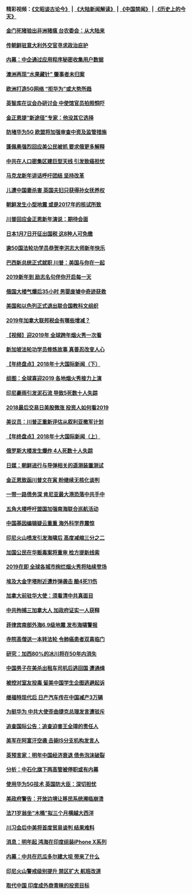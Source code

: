 #### 精彩视频：[《文昭谈古论今》](https://github.com/gfw-breaker/wenzhao/blob/master/README.md?t=01031531) | [《大陆新闻解读》](https://github.com/gfw-breaker/ntdtv-comedy/blob/master/README.md?t=01031531) | [《中国禁闻》](https://github.com/gfw-breaker/ntdtv-news/blob/master/README.md?t=01031531) | [《历史上的今天》](https://github.com/gfw-breaker/today-in-history/blob/master/README.md?t=01031531) 

#### [金门死猪验出非洲猪瘟 台农委会：从大陆来](../pages/nsc418/n10950871.md?t=01031531) 

#### [传朝鲜驻意大利外交官寻求政治庇护](../pages/nsc418/n10950043.md?t=01031531) 

#### [内幕：中企通过应用程序秘密收集用户数据](../pages/nsc418/n10949869.md?t=01031531) 

#### [澳洲再现“水果藏针” 肇事者未归案](../pages/nsc418/n10949734.md?t=01031531) 

#### [欧洲打造5G网络 “拒华为”或大势所趋](../pages/nsc418/n10944741.md?t=01031531) 

#### [英智库在议会办研讨会 中使馆官员拍照恫吓](../pages/nsc418/n10949621.md?t=01031531) 

#### [金正恩提“新途径”专家：他没其它选择](../pages/nsc418/n10949644.md?t=01031531) 

#### [防堵华为5G 欧盟将加强审查中资及监管措施](../pages/nsc418/n10949397.md?t=01031531) 

#### [蓬佩奥强烈回应美公民被抓 要求俄更多解释](../pages/nsc418/n10949408.md?t=01031531) 

#### [中共在人口密集区建巨型天线 引发致癌担忧](../pages/nsc418/n10949221.md?t=01031531) 

#### [马克龙新年讲话呼吁团结 坚持改革](../pages/nsc418/n10947012.md?t=01031531) 

#### [儿遭中国妻杀害 英国夫妇只获得孙女抚养权](../pages/nsc418/n10947962.md?t=01031531) 

#### [朝鲜发生小型地震 或是2017年的核试所致](../pages/nsc418/n10948016.md?t=01031531) 

#### [川普回应金正恩新年演说：期待会面](../pages/nsc418/n10947826.md?t=01031531) 

#### [日本1月7日开征出国税 这8种人可免缴](../pages/nsc418/n10947821.md?t=01031531) 

#### [逾50国法轮功学员恭贺李洪志大师新年快乐](../pages/nsc418/n10922625.md?t=01031531) 

#### [巴西新总统正式就职 川普：美国与你在一起](../pages/nsc418/n10947092.md?t=01031531) 

#### [2019新年到 励志名句伴你开启每一天](../pages/nsc418/n10946988.md?t=01031531) 

#### [俄国大楼气爆后35小时 男婴废墟中奇迹获救](../pages/nsc418/n10946967.md?t=01031531) 

#### [美国和以色列正式退出联合国教科文组织](../pages/nsc418/n10946960.md?t=01031531) 

#### [2019年加拿大联邦税会有哪些增减？](../pages/nsc418/n10946693.md?t=01031531) 

#### [【视频】迎2019年 全球跨年烟火秀一次看](../pages/nsc418/n10946627.md?t=01031531) 

#### [新加坡法轮功学员修炼故事 真善忍改变人心](../pages/nsc418/n10946163.md?t=01031531) 

#### [【年终盘点】2018年十大国际新闻（下）](../pages/nsc418/n10925458.md?t=01031531) 

#### [组图：全球喜迎2019 各地烟火秀接力上演](../pages/nsc418/n10945584.md?t=01031531) 

#### [印尼豪雨引发泥石流 导致5死数十人失踪](../pages/nsc418/n10945409.md?t=01031531) 

#### [2018最后交易日美股微涨 投资人如何看2019](../pages/nsc418/n10944797.md?t=01031531) 

#### [美议员：川普正重新评估从叙利亚撤军计划](../pages/nsc418/n10944364.md?t=01031531) 

#### [【年终盘点】2018年十大国际新闻（上）](../pages/nsc418/n10924773.md?t=01031531) 

#### [俄罗斯大楼发生爆炸 4人死数十人失踪](../pages/nsc418/n10943682.md?t=01031531) 

#### [日媒：朝鲜进行与导弹相关的遥测装置测试](../pages/nsc418/n10943525.md?t=01031531) 

#### [金正恩致函川普文在寅 盼继续无核化谈判](../pages/nsc418/n10943074.md?t=01031531) 

#### [一带一路债务深 肯尼亚最大港恐落中共手中](../pages/nsc418/n10942794.md?t=01031531) 

#### [五角大楼呼吁盟国加强南海联合巡航活动](../pages/nsc418/n10942310.md?t=01031531) 

#### [中国基因编辑疑云重重 海外科学界震惊](../pages/nsc418/n10940149.md?t=01031531) 

#### [印尼火山喷发引发海啸后 高度减缩三分之二](../pages/nsc418/n10941435.md?t=01031531) 

#### [加国公民在华贩毒案将重审 检方提新线索](../pages/nsc418/n10940613.md?t=01031531) 

#### [2019在即 全球各城市绚烂烟火秀将陆续登场](../pages/nsc418/n10940465.md?t=01031531) 

#### [埃及大金字塔附近遭炸弹袭击 酿4死11伤](../pages/nsc418/n10940511.md?t=01031531) 

#### [加拿大前驻华大使：须看清中共真面目](../pages/nsc418/n10940389.md?t=01031531) 

#### [中共拘捕三加拿大人 加政府证实一人获释](../pages/nsc418/n10939393.md?t=01031531) 

#### [菲律宾南部外海6.9级地震 发布海啸警报](../pages/nsc418/n10939652.md?t=01031531) 

#### [寺院高僧送一本转法轮 令肺癌患者双喜临门](../pages/nsc418/n10937173.md?t=01031531) 

#### [研究：加西80%的冰川将在50年内消失](../pages/nsc418/n10939068.md?t=01031531) 

#### [中国男子在美杀出租车司机后逃回国 遭通缉](../pages/nsc418/n10939162.md?t=01031531) 

#### [被控对室友投毒 留美中国学生企图逃避起诉](../pages/nsc418/n10939143.md?t=01031531) 

#### [继福特现代后 日产汽车传在中国减产3万辆](../pages/nsc418/n10938892.md?t=01031531) 

#### [为挺华为 中共大使歪曲捷克总理发言遭驳斥](../pages/nsc418/n10938867.md?t=01031531) 

#### [追查国际公告：追查迫害王全璋的责任人](../pages/nsc418/n10937997.md?t=01031531) 

#### [美军在阿富汗空袭 击毙IS分支机构发言人](../pages/nsc418/n10937943.md?t=01031531) 

#### [英预言家：明年中国经济衰退 债务泡沫破裂](../pages/nsc418/n10937862.md?t=01031531) 

#### [分析：中石化旗下两高管被停职或有内幕](../pages/nsc418/n10936480.md?t=01031531) 

#### [使用华为5G技术 英国防大臣：深切担忧](../pages/nsc418/n10936847.md?t=01031531) 

#### [美政府警告：开放边境让移民系统濒临崩溃](../pages/nsc418/n10936858.md?t=01031531) 

#### [法71岁翁坐“木桶”拟三个月横越大西洋](../pages/nsc418/n10936510.md?t=01031531) 

#### [川习会后中美将首度贸易谈判 结果难料](../pages/nsc418/n10936366.md?t=01031531) 

#### [消息：明年起 鸿海在印度组装iPhone X系列](../pages/nsc418/n10936455.md?t=01031531) 

#### [内幕：中共在厄瓜多尔建大坝 带来了什么](../pages/nsc418/n10936259.md?t=01031531) 

#### [印尼火山警戒级别提升 禁区扩大 航班改道](../pages/nsc418/n10936243.md?t=01031531) 

#### [取代中国 印度成外商青睐的投资目标](../pages/nsc418/n10935215.md?t=01031531) 

